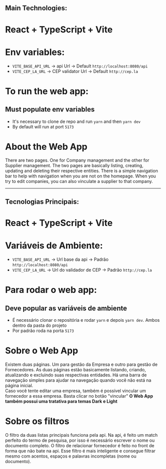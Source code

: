 ## Main Technologies:

# React + TypeScript + Vite

# Env variables:

- `VITE_BASE_API_URL` -> api Url -> Default `http://localhost:8080/api`
- `VITE_CEP_LA_URL` -> CEP validator Url -> Default `http://cep.la`

# To run the web app:

## Must populate env variables

- It's necessary to clone de repo and run `yarn` and then `yarn dev`
- By default will run at port `5173`

# About the Web App

There are two pages. One for Company management and the other for Supplier management.
The two pages are basically listing, creating, updating and deleting their respective entities.
There is a simple navigation bar to help with navigation when you are not on the homepage.
When you try to edit companies, you can also vinculate a supplier to that company.

---

## Tecnologias Principais:

# React + TypeScript + Vite

# Variáveis de Ambiente:

- `VITE_BASE_API_URL` -> Url base da api -> Padrão `http://localhost:8080/api`
- `VITE_CEP_LA_URL` -> Url do validador de CEP -> Padrão `http://cep.la`

# Para rodar o web app:

## Deve popular as variáveis de ambiente

- É necessário clonar o repositória e rodar `yarn` e depois `yarn dev`. Ambos dentro da pasta do projeto
- Por padrão roda na porta `5173`

# Sobre o Web App

Existem duas páginas. Um para gestão da Empresa e outro para gestão de Fornecedores.
As duas páginas estão basicamente listando, criando, atualizando e excluindo suas respectivas entidades.
Há uma barra de navegação simples para ajudar na navegação quando você não está na página inicial.<br/>
Caso você tente editar uma empresa, também é possível vincular um fornecedor a essa empresa. Basta clicar no botão "vincular"
**O Web App também possui uma tratativa para temas Dark e Light**

# Sobre os filtros

O filtro da duas listas principais funciona pela api. Na api, é feito um match perfeito do termo de pesquisa, por isso é necessário escrever o nome ou documento completo.
O filtro de relacionar fornecedor é feito no front de forma que não bate na api.
Esse filtro é mais inteligente e consegue filtrar mesmo com acentos, espaços e palavras incompletas (nome ou documento).
